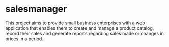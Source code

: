 # salesmanager

This project aims to provide small business enterprises with a web application that enables them to create and manage a product catalog,
record their sales and generate reports regarding sales made or changes in prices in a period. 

